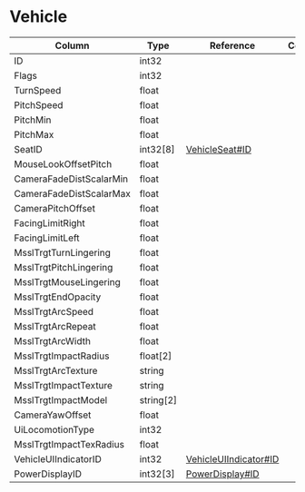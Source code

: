 # Vehicle

| Column | Type | Reference | Comment |
|--------|------|-----------|---------|
|ID|int32|||
|Flags|int32|||
|TurnSpeed|float|||
|PitchSpeed|float|||
|PitchMin|float|||
|PitchMax|float|||
|SeatID|int32[8]|[VehicleSeat#ID](VehicleSeat.md)||
|MouseLookOffsetPitch|float|||
|CameraFadeDistScalarMin|float|||
|CameraFadeDistScalarMax|float|||
|CameraPitchOffset|float|||
|FacingLimitRight|float|||
|FacingLimitLeft|float|||
|MsslTrgtTurnLingering|float|||
|MsslTrgtPitchLingering|float|||
|MsslTrgtMouseLingering|float|||
|MsslTrgtEndOpacity|float|||
|MsslTrgtArcSpeed|float|||
|MsslTrgtArcRepeat|float|||
|MsslTrgtArcWidth|float|||
|MsslTrgtImpactRadius|float[2]|||
|MsslTrgtArcTexture|string|||
|MsslTrgtImpactTexture|string|||
|MsslTrgtImpactModel|string[2]|||
|CameraYawOffset|float|||
|UiLocomotionType|int32|||
|MsslTrgtImpactTexRadius|float|||
|VehicleUIIndicatorID|int32|[VehicleUIIndicator#ID](VehicleUIIndicator.md)||
|PowerDisplayID|int32[3]|[PowerDisplay#ID](PowerDisplay.md)||
